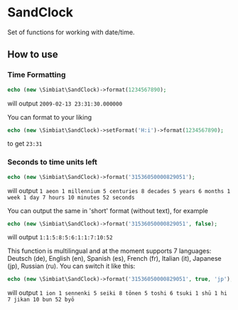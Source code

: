 # SandClock
Set of functions for working with date/time.

## How to use
### Time Formatting
```php
echo (new \Simbiat\SandClock)->format(1234567890);
```
will output `2009-02-13 23:31:30.000000`

You can format to your liking
```php
echo (new \Simbiat\SandClock)->setFormat('H:i')->format(1234567890);
```
to get `23:31`

### Seconds to time units left
```php
echo (new \Simbiat\SandClock)->format('31536050000829051');
```
will output `1 aeon 1 millennium 5 centuries 8 decades 5 years 6 months 1 week 1 day 7 hours 10 minutes 52 seconds`

You can output the same in 'short' format (without text), for example
```php
echo (new \Simbiat\SandClock)->format('31536050000829051', false);
```
will output `1:1:5:8:5:6:1:1:7:10:52`

This function is multilingual and at the moment supports 7 languages: Deutsch (de), English (en), Spanish (es), French (fr), Italian (it), Japanese (jp), Russian (ru). You can switch it like this:
```php
echo (new \Simbiat\SandClock)->format('31536050000829051', true, 'jp');
```
will output `1 ion 1 sennenki 5 seiki 8 tōnen 5 toshi 6 tsuki 1 shū 1 hi 7 jikan 10 bun 52 byō`